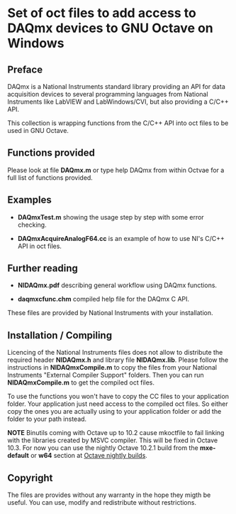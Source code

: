 # Set of oct files to add access to DAQmx devices to GNU Octave on Windows

## Preface

DAQmx is a National Instruments standard library providing an API for data acquisition devices to several programming
languages from National Instruments like LabVIEW and LabWindows/CVI, but also providing a C/C++ API.

This collection is wrapping functions from the C/C++ API into oct files to be used in GNU Octave.

## Functions provided

Please look at file **DAQmx.m** or type help DAQmx from within Octvae for a full list of functions provided.

## Examples

- **DAQmxTest.m** showing the usage step by step with some error checking.

- **DAQmxAcquireAnalogF64.cc** is an example of how to use NI's C/C++ API in oct files.

## Further reading

- **NIDAQmx.pdf**
describing general workflow using DAQmx functions.

- **daqmxcfunc.chm**
compiled help file for the DAQmx C API.

These files are provided by National Instruments with your installation.

## Installation / Compiling

Licencing of the National Instruments files does not allow to distribute the required header **NIDAQmx.h**
and library file **NIDAQmx.lib**. Please follow the instructions in **NIDAQmxCompile.m** to copy the files from your
National Instruments "External Compiler Support" folders.
Then you can run **NIDAQmxCompile.m** to get the compiled oct files.

To use the functions you won't have to copy the CC files to your application folder.
Your application just need access to the compiled oct files.
So either copy the ones you are actually using to your application folder or add the folder to your path instead.

**NOTE** Binutils coming with Octave up to 10.2 cause mkoctfile to fail linking with the libraries
created by MSVC compiler. This will be fixed in Octave 10.3.
For now you can use the nightly Octave 10.2.1 build from the **mxe-default** or **w64** section
at [Octave nightly builds](https://nightly.octave.org/#/download).

## Copyright

The files are provides without any warranty in the hope they migth be useful.
You can use, modify and redistribute without restrictions.

